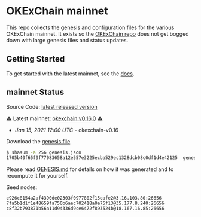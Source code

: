 # OKExChain mainnet

This repo collects the genesis and configuration files for the various OKExChain
mainnet. It exists so the [OKExChain repo](https://github.com/okex/okexchain)
does not get bogged down with large genesis files and status updates.

## Getting Started

To get started with the latest mainnet, see the
[docs](https://okexchain-docs.readthedocs.io/en/latest/getting-start/join-okexchain-mainnet.html).

## mainnet Status
Source Code: [latest released version](https://github.com/okex/okexchain/releases/tag/v0.16.0)

⚠️ Latest mainnet: [okexchain v0.16.0](https://github.com/okex/okexchain/releases/tag/v0.16.0) ⚠️
* *Jan 15, 2021 12:00 UTC* - okexchain-v0.16

Download the [genesis file](https://raw.githubusercontent.com/okex/mainnet/main/genesis.json)

```bash
$ shasum -a 256 genesis.json
1705b40f65f9f77083658a12e557e3225ecba529ec1328dcb08c0df1d4e42125  genesis.json
```
Please read [GENESIS.md](GENESIS.md) for details on how it was generated and
to recompute it for yourself.

Seed nodes:
```
e926c8154a2af4390de02303f0977802f15eafe2@3.16.103.80:26656
7fa5b1d1f1e48659fa750b6aec702418a0e75f13@35.177.8.240:26656
c8f32b793871b56a11d94336d9ce6472f893524b@18.167.16.85:26656
```
